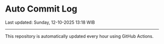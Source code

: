 # Auto Commit Log

Last updated: Sunday, 12-10-2025 13:18 WIB

---

This repository is automatically updated every hour using GitHub Actions.
